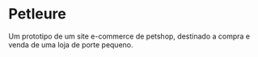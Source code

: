 # Petleure
Um prototipo de um site e-commerce de petshop, destinado a compra e venda de uma loja de porte pequeno.
